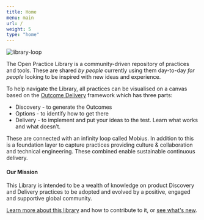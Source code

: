 ```yaml
---
title: Home
menu: main
url: /
weight: 5
type: "home"
---
```


![library-loop](/images/loop-labels-path.svg)

The Open Practice Library is a community-driven repository of practices and tools. These are shared <i>by people</i> currently using them day-to-day <i>for people</i> looking to be inspired with new ideas and experience.

To help navigate the Library, all practices can be visualised on a canvas based on the [Outcome Delivery](http://outcomedelivery.com/) framework which has three parts:

* Discovery - to generate the Outcomes
* Options - to identify how to get there
* Delivery - to implement and put your ideas to the test. Learn what works and what doesn’t.

These are connected with an infinity loop called Mobius. In addition to this is a foundation layer to capture practices providing culture & collaboration and technical engineering. These combined enable sustainable continuous delivery.

#### Our Mission
This Library is intended to be a wealth of knowledge on product Discovery and Delivery practices to be adopted and evolved by a positive, engaged and supportive global community.

[Learn more about this library](/about) and how to contribute to it, or [see what's new](https://github.com/openpracticelibrary/openpracticelibrary/pulls?q=is%3Apr+is%3Aclosed+base%3Amaster).
